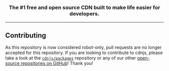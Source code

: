 <h1 align="center">
</h1>

<h3 align="center">The #1 free and open source CDN built to make life easier for developers.</h3>

---

## Contributing

As this repository is now considered robot-only, pull requests are no longer accepted for this repository. If you are looking to contribute to cdnjs, please take a look at the [`cdnjs/packages`](https://github.com/cdnjs/packages) repository or any of our other [open-source repositories on GitHub](https://github.com/cdnjs)!
Thank you!
